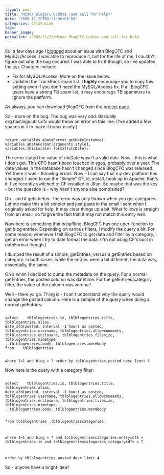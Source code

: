 ```yaml
---
layout: post
title: "Minor BlogCFC Update (and call for help)"
date: "2005-11-22T09:11:00+06:00"
categories: ColdFusion 
tags: 
banner_image: 
permalink: /2005/11/22/Minor-BlogCFC-Update-and-call-for-help
---
```


So, a few days ago I <a href="http://ray.camdenfamily.com/index.cfm/2005/11/20/BlogCFC-Bug-with-MySQLAccess">blogged</a> about an issue with BlogCFC and MySQL/Access. I was able to reproduce it, but for the life of me, I couldn't figure out why the bug occured. I was able to fix it though, so I've updated the zip. Changes include:

<ul>
<li>Fix for MySQL/Access. More on the issue below.
<li>Updated the TrackBack spam list. I <b>highly</b> encourage you to copy this setting even if you don't need the MySQL/Access fix. If all BlogCFC users have a strong TB spam list, it may encourage TB spammers to ignore the platform.
</ul>

As always, you can download BlogCFC from the <a href="http://ray.camdenfamily.com/projects/blogcfc">project page</a>.
<!--more-->
So - more on the bug. The bug was very odd. Basically org.hastings.utils.cfc would throw an error on this line: (I've added a few spaces in it to make it break nicely.) 

<code>
return variables.aDateFormat.getDateInstance( variables.aDateFormat[arguments.style], variables.thisLocale).format(utcDate);
</code>

The error stated the value of utcDate wasn't a valid date. Now - this is what I don't get. This CFC hasn't been touched in ages, probably over a year. The date values in the database hasn't changed since BlogCFC was released. Yet there it was - throwing errors. Now - I can say that <i>my</i> dev platform has changed. I used to run the "Simple" CF, ie, install, hook up to Apache, that's it. I've recently switched to CF installed in JRun. So maybe that was the key - but the question is - why hasn't anyone else complained? 

Oh - and it gets better. The error was only thrown when you got categories. Let me make this a bit simpler and just paste in the email I sent when I originally asked for help. It may clear things up a bit. What follows is straight from an email, so forgive the fact that it may not match this entry well.

Now here is something that is baffling. BlogCFC has one uber-function to get blog entries. Depending on various filters, I modify the query a bit. For some reason, whenever I tell BlogCFC to get data and filter by a category, I get an error when I try to date format the data. (I'm not using CF's built in dateFormat though.)

I dumped the result of a simple, getEntries, versus a getEntries based on category. In both cases, while the entries were a bit different, the data was, essentially, the same.

On a whim I decided to dump the metadata on the query. For a normal getEntries, the posted column was datetime. For the getEntries/category filter, the value of the column was varchar!

Well - there ya go. Thing is - I can't understand why the query would change the posted column. Here is a sample of the query when doing a normal getEntries:

<code>
select    tblblogentries.id, tblblogentries.title,
tblblogentries.alias,
date_add(posted, interval -1 hour) as posted,
tblblogentries.username, tblblogentries.allowcomments,
tblblogentries.enclosure, tblblogentries.filesize, tblblogentries.mimetype
, tblblogentries.body, tblblogentries.morebody
from    tblblogentries
           
           
where        1=1
and blog = ?
order by     tblblogentries.posted desc
limit 4
</code>

Now here is the query with a category filter:

<code>
select    tblblogentries.id, tblblogentries.title,
tblblogentries.alias,
date_add(posted, interval -1 hour) as posted,
tblblogentries.username, tblblogentries.allowcomments,
tblblogentries.enclosure, tblblogentries.filesize, tblblogentries.mimetype
, tblblogentries.body, tblblogentries.morebody

from    tblblogentries
,tblblogentriescategories
           
where        1=1
and blog = ?
and tblblogentriescategories.entryidfk = tblblogentries.id
and tblblogentriescategories.categoryidfk = ?
           
order by     tblblogentries.posted desc
limit 4
</code>

So - anyone have a bright idea?